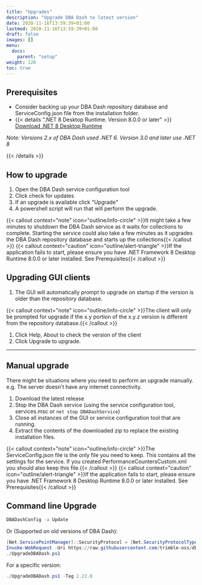 ```yaml
---
title: "Upgrades"
description: "Upgrade DBA Dash to latest version"
date: 2020-11-16T13:59:39+01:00
lastmod: 2020-11-16T13:59:39+01:00
draft: false
images: []
menu:
  docs:
    parent: "setup"
weight: 120
toc: true
---
```

## Prerequisites

* Consider backing up your DBA Dash repository database and ServiceConfig.json file from the installation folder.
* {{< details ".NET 8 Desktop Runtime.  Version 8.0.0 or later" >}}
[Download .NET 8 Desktop Runtime](https://dotnet.microsoft.com/en-us/download/dotnet/8.0/runtime)

*Note: Versions 2.x of DBA Dash used .NET 6. Version 3.0 and later use .NET 8*

{{< /details >}}

## How to upgrade

1. Open the DBA Dash service configuration tool
2. Click check for updates
3. If an upgrade is available click "Upgrade"
4. A powershell script will run that will perform the upgrade.

{{< callout context="note" icon="outline/info-circle" >}}It might take a few minutes to shutdown the DBA Dash service as it waits for collections to complete.  Starting the service could also take a few minutes as it upgrades the DBA Dash repository database and starts up the collections{{< /callout >}}
{{< callout context="caution" icon="outline/alert-triangle" >}}If the application fails to start, please ensure you have .NET Framework 8 Desktop Runtime 8.0.0 or later installed.  See Prerequisites{{< /callout >}}

## Upgrading GUI clients

1. The GUI will automatically prompt to upgrade on startup if the version is older than the repository database.

{{< callout context="note" icon="outline/info-circle" >}}The client will only be prompted for upgrade if the x.y portion of the x.y.z version is different from the repository database.{{< /callout >}}

1. Click Help, About to check the version of the client
2. Click Upgrade to upgrade.


---
## Manual upgrade

There might be situations where you need to perform an upgrade manually.  e.g. The server doesn't have any internet connectivity.

1. Download the latest release
2. Stop the DBA Dash service (using the service configuration tool, services.msc or `net stop DBADashService`)
3. Close all instances of the GUI or service configuration tool that are running.
4. Extract the contents of the downloaded zip to replace the existing installation files.

{{< callout context="note" icon="outline/info-circle" >}}The ServiceConfig.json file is the only file you need to keep.  This contains all the settings for the service. If you created PerformanceCountersCustom.xml you should also keep this file.{{< /callout >}}
{{< callout context="caution" icon="outline/alert-triangle" >}}If the application fails to start, please ensure you have .NET Framework 8 Desktop Runtime 8.0.0 or later installed.  See Prerequisites{{< /callout >}}

## Command line Upgrade

```cmd
DBADashConfig -a Update
```

Or (Supported on old versions of DBA Dash):

```powershell
[Net.ServicePointManager]::SecurityProtocol = [Net.SecurityProtocolType]::Tls12
Invoke-WebRequest -Uri https://raw.githubusercontent.com/trimble-oss/dba-dash/main/Scripts/UpgradeDBADash.ps1 -OutFile UpgradeDBADash.ps1
./UpgradeDBADash.ps1
```

For a specific version:
```powershell
./UpgradeDBADash.ps1 -Tag 2.22.0
```
